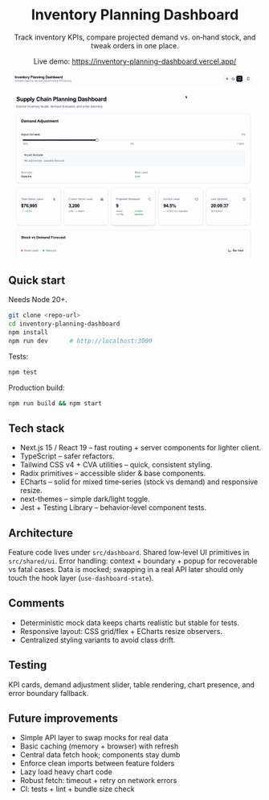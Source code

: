 <div align="center">

# Inventory Planning Dashboard

Track inventory KPIs, compare projected demand vs. on‑hand stock, and tweak orders in one place.

Live demo: https://inventory-planning-dashboard.vercel.app/

![Demo](./demo.gif)

</div>

## Quick start
Needs Node 20+.

```bash
git clone <repo-url>
cd inventory-planning-dashboard
npm install
npm run dev      # http://localhost:3000
```

Tests:
```bash
npm test
```
Production build:
```bash
npm run build && npm start
```

## Tech stack
- Next.js 15 / React 19 – fast routing + server components for lighter client.
- TypeScript – safer refactors.
- Tailwind CSS v4 + CVA utilities – quick, consistent styling.
- Radix primitives – accessible slider & base components.
- ECharts – solid for mixed time‑series (stock vs demand) and responsive resize.
- next-themes – simple dark/light toggle.
- Jest + Testing Library – behavior‑level component tests.

## Architecture
Feature code lives under `src/dashboard`. Shared low‑level UI primitives in `src/shared/ui`. Error handling: context + boundary + popup for recoverable vs fatal cases. Data is mocked; swapping in a real API later should only touch the hook layer (`use-dashboard-state`).

## Comments
- Deterministic mock data keeps charts realistic but stable for tests.
- Responsive layout: CSS grid/flex + ECharts resize observers.
- Centralized styling variants to avoid class drift.

## Testing
KPI cards, demand adjustment slider, table rendering, chart presence, and error boundary fallback.

## Future improvements
- Simple API layer to swap mocks for real data
- Basic caching (memory + browser) with refresh
- Central data fetch hook; components stay dumb
- Enforce clean imports between feature folders
- Lazy load heavy chart code
- Robust fetch: timeout + retry on network errors
- CI: tests + lint + bundle size check
